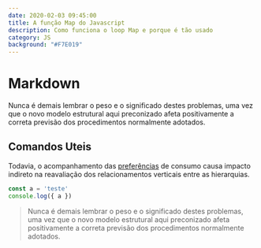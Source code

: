 ```yaml
---
date: 2020-02-03 09:45:00
title: A função Map do Javascript
description: Como funciona o loop Map e porque é tão usado
category: JS
background: "#F7E019"
---
```


# Markdown
Nunca é demais lembrar o peso e o significado destes problemas, uma vez que o novo modelo estrutural aqui preconizado afeta positivamente a correta previsão dos procedimentos normalmente adotados.

## Comandos Uteis
Todavia, o acompanhamento das [preferências](https://google.com.br) de consumo causa impacto indireto na reavaliação dos relacionamentos verticais entre as hierarquias.
```javascript
const a = 'teste'
console.log({ a })
```

> Nunca é demais lembrar o peso e o significado destes problemas, uma vez que o novo modelo estrutural aqui preconizado afeta positivamente a correta previsão dos procedimentos normalmente adotados.
